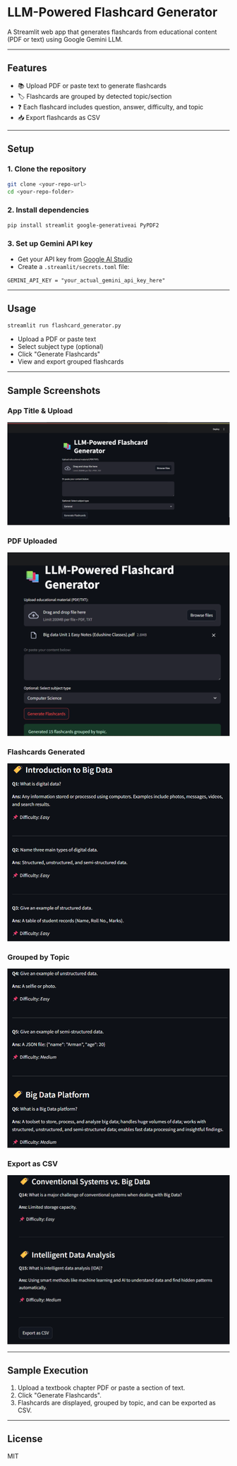 # LLM-Powered Flashcard Generator

A Streamlit web app that generates flashcards from educational content (PDF or text) using Google Gemini LLM.

---

## Features
- 📚 Upload PDF or paste text to generate flashcards
- 🏷️ Flashcards are grouped by detected topic/section
- ❓ Each flashcard includes question, answer, difficulty, and topic
- 📥 Export flashcards as CSV

---

## Setup

### 1. Clone the repository
```bash
git clone <your-repo-url>
cd <your-repo-folder>
```

### 2. Install dependencies
```bash
pip install streamlit google-generativeai PyPDF2
```

### 3. Set up Gemini API key
- Get your API key from [Google AI Studio](https://aistudio.google.com/app/apikey)
- Create a `.streamlit/secrets.toml` file:
```
GEMINI_API_KEY = "your_actual_gemini_api_key_here"
```

---

## Usage

```bash
streamlit run flashcard_generator.py
```
- Upload a PDF or paste text
- Select subject type (optional)
- Click "Generate Flashcards"
- View and export grouped flashcards

---

## Sample Screenshots

### App Title & Upload
![App Title](assets/Screenshot%202025-06-17%20024719.png)

### PDF Uploaded
![PDF Uploaded](assets/Screenshot%202025-06-17%20024843.png)

### Flashcards Generated
![Flashcards Generated](assets/Screenshot%202025-06-17%20024918.png)

### Grouped by Topic
![Grouped by Topic](assets/Screenshot%202025-06-17%20024932.png)

### Export as CSV
![Export as CSV](assets/Screenshot%202025-06-17%20025001.png)

---

## Sample Execution

1. Upload a textbook chapter PDF or paste a section of text.
2. Click "Generate Flashcards".
3. Flashcards are displayed, grouped by topic, and can be exported as CSV.

---

## License
MIT

